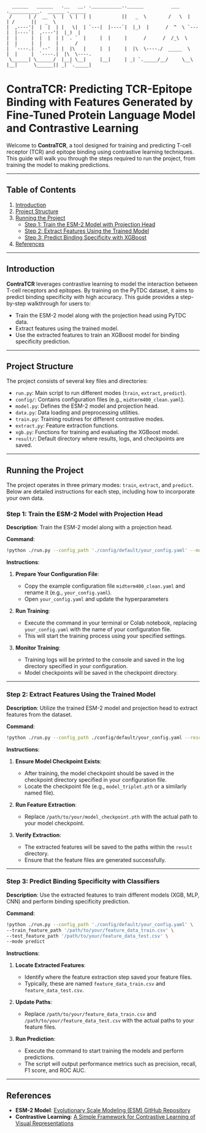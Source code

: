
      ______   ______   .__   __. .___________..______          ___   .___________.  ______ .______      
     /      | /  __  \  |  \ |  | |           ||   _  \        /   \  |           | /      ||   _  \     
    |  ,----'|  |  |  | |   \|  | `---|  |----`|  |_)  |      /  ^  \ `---|  |----`|  ,----'|  |_)  |    
    |  |     |  |  |  | |  . `  |     |  |     |      /      /  /_\  \    |  |     |  |     |      /     
    |  `----.|  `--'  | |  |\   |     |  |     |  |\  \----./  _____  \   |  |     |  `----.|  |\  \----.
     \______| \______/  |__| \__|     |__|     | _| `._____/__/     \__\  |__|      \______|| _| `._____|
 
# ContraTCR: Predicting TCR-Epitope Binding with Features Generated by Fine-Tuned Protein Language Model and Contrastive Learning

Welcome to **ContraTCR**, a tool designed for training and predicting T-cell receptor (TCR) and epitope binding using contrastive learning techniques. This guide will walk you through the steps required to run the project, from training the model to making predictions. 

---

## Table of Contents

1. [Introduction](#introduction)
2. [Project Structure](#project-structure)
3. [Running the Project](#running-the-project)
    - [Step 1: Train the ESM-2 Model with Projection Head](#step-1-train-the-esm-2-model-with-projection-head)
    - [Step 2: Extract Features Using the Trained Model](#step-2-extract-features-using-the-trained-model)
    - [Step 3: Predict Binding Specificity with XGBoost](#step-3-predict-binding-specificity-with-xgboost)
4. [References](#references)

---

## Introduction

**ContraTCR** leverages contrastive learning to model the interaction between T-cell receptors and epitopes. By training on the PyTDC dataset, it aims to predict binding specificity with high accuracy. This guide provides a step-by-step walkthrough for users to:

- Train the ESM-2 model along with the projection head using PyTDC data.
- Extract features using the trained model.
- Use the extracted features to train an XGBoost model for binding specificity prediction.


---

## Project Structure

The project consists of several key files and directories:

- `run.py`: Main script to run different modes (`train`, `extract`, `predict`).
- `config/`: Contains configuration files (e.g., `midterm400_clean.yaml`).
- `model.py`: Defines the ESM-2 model and projection head.
- `data.py`: Data loading and preprocessing utilities.
- `train.py`: Training routines for different contrastive modes.
- `extract.py`: Feature extraction functions.
- `xgb.py`: Functions for training and evaluating the XGBoost model.
- `result/`: Default directory where results, logs, and checkpoints are saved.


---

## Running the Project

The project operates in three primary modes: `train`, `extract`, and `predict`. Below are detailed instructions for each step, including how to incorporate your own data.

### Step 1: Train the ESM-2 Model with Projection Head

**Description**: Train the ESM-2 model along with a projection head.

**Command**:

```bash
!python ./run.py --config_path './config/default/your_config.yaml' --mode train
```

**Instructions**:

1. **Prepare Your Configuration File**:

   - Copy the example configuration file `midterm400_clean.yaml` and rename it (e.g., `your_config.yaml`).
   - Open `your_config.yaml` and update the hyperparameters
   
2. **Run Training**:

   - Execute the command in your terminal or Colab notebook, replacing `your_config.yaml` with the name of your configuration file.
   - This will start the training process using your specified settings.

3. **Monitor Training**:

   - Training logs will be printed to the console and saved in the log directory specified in your configuration.
   - Model checkpoints will be saved in the checkpoint directory.


---

### Step 2: Extract Features Using the Trained Model

**Description**: Utilize the trained ESM-2 model and projection head to extract features from the dataset.

**Command**:
   ```bash
   !python ./run.py --config_path ./config/default/your_config.yaml --resume_path '/path/to/your/model_checkpoint.pth' --mode extract
   ```

**Instructions**:


1. **Ensure Model Checkpoint Exists**:

   - After training, the model checkpoint should be saved in the checkpoint directory specified in your configuration file.
   - Locate the checkpoint file (e.g., `model_triplet.pth` or a similarly named file).


2. **Run Feature Extraction**:



   - Replace `/path/to/your/model_checkpoint.pth` with the actual path to your model checkpoint.

3. **Verify Extraction**:

   - The extracted features will be saved to the paths within the `result` directory.
   - Ensure that the feature files are generated successfully.



---

### Step 3: Predict Binding Specificity with Classifiers

**Description**: Use the extracted features to train different models (XGB, MLP, CNN) and perform binding specificity prediction.

**Command**:

```bash
!python ./run.py --config_path './config/default/your_config.yaml' \
--train_feature_path '/path/to/your/feature_data_train.csv' \
--test_feature_path '/path/to/your/feature_data_test.csv' \
--mode predict
```

**Instructions**:

1. **Locate Extracted Features**:

   - Identify where the feature extraction step saved your feature files.
   - Typically, these are named `feature_data_train.csv` and `feature_data_test.csv`.

2. **Update Paths**:

   - Replace `/path/to/your/feature_data_train.csv` and `/path/to/your/feature_data_test.csv` with the actual paths to your feature files.

3. **Run Prediction**:

   - Execute the command to start training the models and perform predictions.
   - The script will output performance metrics such as precision, recall, F1 score, and ROC AUC.

---

## References

- **ESM-2 Model**: [Evolutionary Scale Modeling (ESM) GitHub Repository](https://github.com/facebookresearch/esm)
- **Contrastive Learning**: [A Simple Framework for Contrastive Learning of Visual Representations](https://arxiv.org/abs/2002.05709)

